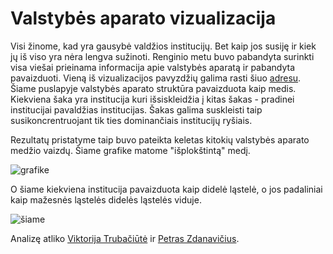 Valstybės aparato vizualizacija
===================================

Visi žinome, kad yra gausybė valdžios institucijų. Bet kaip jos susiję ir kiek
jų iš viso yra nėra lengva sužinoti. Renginio metu buvo pabandyta surinkti visa
viešai prieinama informacija apie valstybės aparatą ir pabandyta pavaizduoti.
Vieną iš vizualizacijos pavyzdžių galima rasti šiuo
[adresu](http://pd12.petraszd.com). Šiame puslapyje valstybės aparato struktūra
pavaizduota kaip medis. Kiekviena šaka yra institucija kuri išsiskleidžia į
kitas šakas - pradinei institucijai pavaldžias institucijas. Šakas galima
suskleisti taip susikoncrentruojant tik ties dominančiais institucijų ryšiais.

Rezultatų pristatyme taip buvo pateikta keletas kitokių valstybės aparato medžio
vaizdų. Šiame grafike matome "išplokštintą" medį. 

![grafike](https://github.com/vzemlys/psdatadive12/raw/master/Valstybe/Screen%20Shot%202012-12-09%20at%2011.31.37%20AM.png)

O šiame kiekviena institucija pavaizduota kaip didelė ląstelė, o jos padaliniai kaip
mažesnės ląstelės didelės ląstelės viduje.

![šiame](https://github.com/vzemlys/psdatadive12/raw/master/Valstybe/Screen%20Shot%202012-12-09%20at%2011.32.12%20AM.png)

Analizę atliko [Viktorija
Trubačiūtė](http://www.linkedin.com/profile/view?id=6220615&locale=en_US&trk=tyah2)
ir [Petras Zdanavičius](http://petraszd.com/).

